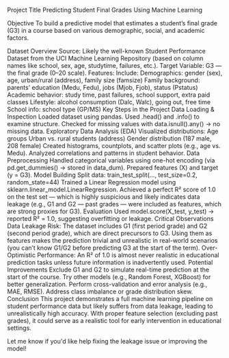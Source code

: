 Project Title
Predicting Student Final Grades Using Machine Learning

Objective
To build a predictive model that estimates a student’s final grade (G3) in a course based on various demographic, social, and academic factors.

Dataset Overview
Source: Likely the well-known Student Performance Dataset from the UCI Machine Learning Repository (based on column names like school, sex, age, studytime, failures, etc.).
Target Variable: G3 — the final grade (0–20 scale).
Features: Include:
Demographics: gender (sex), age, urban/rural (address), family size (famsize)
Family background: parents’ education (Medu, Fedu), jobs (Mjob, Fjob), status (Pstatus)
Academic behavior: study time, past failures, school support, extra paid classes
Lifestyle: alcohol consumption (Dalc, Walc), going out, free time
School info: school type (GP/MS)
Key Steps in the Project
Data Loading & Inspection
Loaded dataset using pandas.
Used .head() and .info() to examine structure.
Checked for missing values with data.isnull().any() → no missing data.
Exploratory Data Analysis (EDA)
Visualized distributions:
Age groups
Urban vs. rural students (address)
Gender distribution (187 male, 208 female)
Created histograms, countplots, and scatter plots (e.g., age vs. Medu).
Analyzed correlations and patterns in student behavior.
Data Preprocessing
Handled categorical variables using one-hot encoding (via pd.get_dummies() → stored in data_dum).
Prepared features (X) and target (y = G3).
Model Building
Split data: train_test_split(..., test_size=0.2, random_state=44)
Trained a Linear Regression model using sklearn.linear_model.LinearRegression.
Achieved a perfect R² score of 1.0 on the test set — which is highly suspicious and likely indicates data leakage (e.g., G1 and G2 — past grades — were included as features, which are strong proxies for G3).
Evaluation
Used model.score(X_test, y_test) → reported R² = 1.0, suggesting overfitting or leakage.
Critical Observations
Data Leakage Risk: The dataset includes G1 (first period grade) and G2 (second period grade), which are direct precursors to G3. Using them as features makes the prediction trivial and unrealistic in real-world scenarios (you can’t know G1/G2 before predicting G3 at the start of the term).
Over-Optimistic Performance: An R² of 1.0 is almost never realistic in educational prediction tasks unless future information is inadvertently used.
Potential Improvements
Exclude G1 and G2 to simulate real-time prediction at the start of the course.
Try other models (e.g., Random Forest, XGBoost) for better generalization.
Perform cross-validation and error analysis (e.g., MAE, RMSE).
Address class imbalance or grade distribution skew.
Conclusion
This project demonstrates a full machine learning pipeline on student performance data but likely suffers from data leakage, leading to unrealistically high accuracy. With proper feature selection (excluding past grades), it could serve as a realistic tool for early intervention in educational settings.

Let me know if you'd like help fixing the leakage issue or improving the model!
